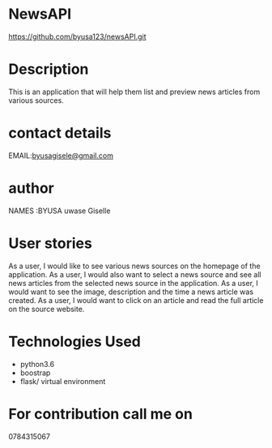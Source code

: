 # NewsAPI


https://github.com/byusa123/newsAPI.git
# Description
This is an application that will help them list and preview news articles from various sources.  
# contact details 
EMAIL:byusagisele@gmail.com 

# author
NAMES :BYUSA uwase Giselle
# User stories 

As a user, I would like to see various news sources on the homepage of the application.
As a user, I would also want to select a news source and see all news articles from the selected news source in the application.
As a user, I would want to see the image, description and the time a news article was created.
As a user, I would want to click on an article and read the full article on the source website.
# Technologies Used 
- python3.6
- boostrap
- flask/ virtual environment 


# For contribution call me on 
0784315067

